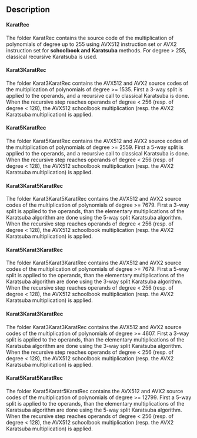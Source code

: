 ## Description 
#### KaratRec
The folder KaratRec contains the source code of the multiplication of polynomials of degree up to 255 using AVX512 instruction set or AVX2 instruction set for **schoolbook and Karatsuba** methods.  For degree > 255, classical recursive Karatsuba is used.

#### Karat3KaratRec
The folder Karat3KaratRec contains the AVX512 and AVX2 source codes of the multiplication of polynomials of degree >= 1535.   First a 3-way split is applied to the operands, and a recursive call to classical Karatsuba is done. 
When the recursive step reaches operands of degree < 256 (resp. of degree < 128), the AVX512 schoolbook multiplication (resp. the AVX2 Karatsuba multiplication) is applied. 

#### Karat5KaratRec
The folder Karat5KaratRec contains the AVX512 and AVX2 source codes of the multiplication of polynomials of degree >= 2559.   First a 5-way split is applied to the operands, and a recursive call to classical Karatsuba is done. 
When the recursive step reaches operands of degree < 256 (resp. of degree < 128), the AVX512 schoolbook multiplication (resp. the AVX2 Karatsuba multiplication) is applied. 

#### Karat3Karat5KaratRec
The folder Karat3Karat5KaratRec contains the AVX512 and AVX2 source codes of the multiplication of polynomials of degree >= 7679.   First a 3-way split is applied to the operands, than the elementary multiplications of the Karatsuba algorithm are done using the 5-way split Karatsuba algorithm. 
When the recursive step reaches operands of degree < 256 (resp. of degree < 128), the AVX512 schoolbook multiplication (resp. the AVX2 Karatsuba multiplication) is applied. 

#### Karat5Karat3KaratRec
The folder Karat5Karat3KaratRec contains the AVX512 and AVX2 source codes of the multiplication of polynomials of degree >= 7679.   First a 5-way split is applied to the operands, than the elementary multiplications of the Karatsuba algorithm are done using the 3-way split Karatsuba algorithm. 
When the recursive step reaches operands of degree < 256 (resp. of degree < 128), the AVX512 schoolbook multiplication (resp. the AVX2 Karatsuba multiplication) is applied. 

#### Karat3Karat3KaratRec
The folder Karat3Karat3KaratRec contains the AVX512 and AVX2 source codes of the multiplication of polynomials of degree >= 4607.   First a 3-way split is applied to the operands, than the elementary multiplications of the Karatsuba algorithm are done using the 3-way split Karatsuba algorithm. 
When the recursive step reaches operands of degree < 256 (resp. of degree < 128), the AVX512 schoolbook multiplication (resp. the AVX2 Karatsuba multiplication) is applied. 

#### Karat5Karat5KaratRec
The folder Karat5Karatr5KaratRec contains the AVX512 and AVX2 source codes of the multiplication of polynomials of degree >= 12799.   First a 5-way split is applied to the operands, than the elementary multiplications of the Karatsuba algorithm are done using the 5-way split Karatsuba algorithm. 
When the recursive step reaches operands of degree < 256 (resp. of degree < 128), the AVX512 schoolbook multiplication (resp. the AVX2 Karatsuba multiplication) is applied. 

